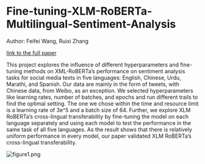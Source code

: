 # Fine-tuning-XLM-RoBERTa-Multilingual-Sentiment-Analysis

Author: Feifei Wang, Ruixi Zhang

[link to the full paper](finalPaper.pdf)

This project explores the influence of different hyperparameters and fine-tuning methods on XML-RoBERTa’s performance on sentiment analysis tasks for social media texts in five languages: English, Chinese, Urdu, Marathi, and Spanish. Our data are mainly in the form of tweets, with Chinese data, from Weibo, as an exception. We selected hyperparameters like learning rates, number of batches, and epochs and run different trails to find the optimal setting. The one we chose within the time and resource limit is a learning rate of 3e\^5 and a batch size of 64. Further, we explore XLM RoBERTa’s cross-lingual transferability by fine-tuning the model on each language separately and using each model to test the performance in the same task of all five languages. As the result shows that there is relatively uniform performance in every model, our paper validated XLM RoBERTa’s cross-lingual transferability.

![figure1.png](figure1.png)